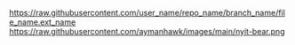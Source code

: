 https://raw.githubusercontent.com/user_name/repo_name/branch_name/file_name.ext_name
https://raw.githubusercontent.com/aymanhawk/images/main/nyit-bear.png
